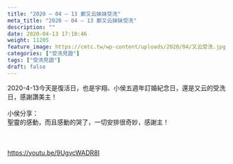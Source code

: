 ```yaml
---
title: "2020 – 04 – 13 鄭又云妹妹受洗"
meta_title: "2020 – 04 – 13 鄭又云妹妹受洗"
description: ""
date: 2020-04-13 17:10:46
weight: 11205
feature_image: https://cmtc.tw/wp-content/uploads/2020/04/又云受洗.jpg
categories: ["受洗見證"]
tags: ["受洗見證"]
draft: false
---
```


2020-4-13今天是復活日，也是宇翔、小侯五週年訂婚紀念日，還是又云的受洗日，感謝讚美主！<br />
<br />
小侯分享：<br />
聖靈的感動，而且感動的哭了，一切安排很奇妙，感謝主！<br />
<br />
&nbsp;<br />
<br />
https://youtu.be/9UgvcWADR8I
        